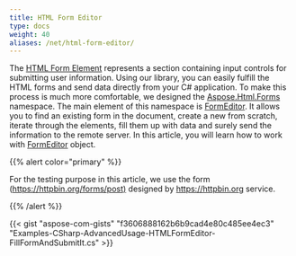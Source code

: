 ```yaml
---
title: HTML Form Editor
type: docs
weight: 40
aliases: /net/html-form-editor/
---
```


The [HTML Form Element](https://apireference.aspose.com/html/net/aspose.html/htmlformelement) represents a section containing input controls for submitting user information. Using our library, you can easily fulfill the HTML forms and send data directly from your C# application. To make this process is much more comfortable, we designed the [Aspose.Html.Forms](https://apireference.aspose.com/html/net/aspose.html.forms/) namespace. The main element of this namespace is [FormEditor](https://apireference.aspose.com/html/net/aspose.html.forms/formeditor). It allows you to find an existing form in the document, create a new from scratch, iterate through the elements, fill them up with data and surely send the information to the remote server. In this article, you will learn how to work with [FormEditor](https://apireference.aspose.com/html/net/aspose.html.forms/formeditor) object.

{{% alert color="primary" %}} 

For the testing purpose in this article, we use the form (<https://httpbin.org/forms/post)> designed by <https://httpbin.org> service.

{{% /alert %}} 

{{< gist "aspose-com-gists" "f3606888162b6b9cad4e80c485ee4ec3" "Examples-CSharp-AdvancedUsage-HTMLFormEditor-FillFormAndSubmitIt.cs" >}}



